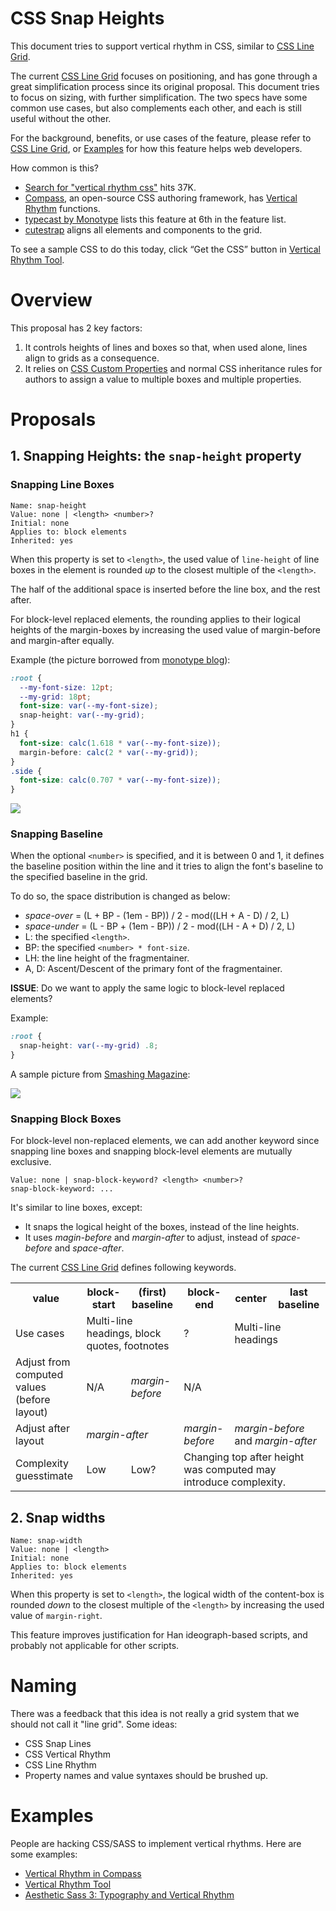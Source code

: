 CSS Snap Heights
================

This document tries to support vertical rhythm in CSS,
similar to [CSS Line Grid].

The current [CSS Line Grid] focuses on positioning,
and has gone through a great simplification process
since its original proposal.
This document tries to focus on sizing,
with further simplification.
The two specs have some common use cases,
but also complements each other,
and each is still useful without the other.

For the background, benefits, or use cases of the feature,
please refer to [CSS Line Grid],
or [Examples] for how this feature helps web developers.

How common is this?

* [Search for "vertical rhythm css"](https://www.google.com/#q=vertical+rhythm+css)
hits 37K.
* [Compass](http://compass-style.org/), an open-source CSS authoring framework, has
[Vertical Rhythm](http://compass-style.org/reference/compass/typography/vertical_rhythm/)
functions.
* [typecast by Monotype](http://typecast.com/how-it-works) lists this feature
at 6th in the feature list.
* [cutestrap](https://www.cutestrap.com/) aligns all elements and components to the grid.

To see a sample CSS to do this today,
click <q>Get the CSS</q> button in [Vertical Rhythm Tool](http://soqr.fr/vertical-rhythm/).

# Overview

This proposal has 2 key factors:

1. It controls heights of lines and boxes
so that, when used alone, lines align to grids as a consequence.
2. It relies on [CSS Custom Properties] and normal CSS inheritance rules
for authors to assign a value to multiple boxes
and multiple properties.

# Proposals

## 1. Snapping Heights: the `snap-height` property

### Snapping Line Boxes

```
Name: snap-height
Value: none | <length> <number>?
Initial: none
Applies to: block elements
Inherited: yes
```

When this property is set to `<length>`,
the used value of `line-height` of line boxes in the element
is rounded _up_ to the closest multiple of the `<length>`.

The half of the additional space is inserted before the line box,
and the rest after.

For block-level replaced elements,
the rounding applies to their logical heights of the margin-boxes
by increasing the used value of margin-before and margin-after equally.

Example
(the picture borrowed from
[monotype blog](http://typecast.com/blog/4-simple-steps-to-vertical-rhythm)):

```css
:root {
  --my-font-size: 12pt;
  --my-grid: 18pt;
  font-size: var(--my-font-size);
  snap-height: var(--my-grid);
}
h1 {
  font-size: calc(1.618 * var(--my-font-size));
  margin-before: calc(2 * var(--my-grid));
}
.side {
  font-size: calc(0.707 * var(--my-font-size));  
}
```

![](http://typecast.com/images/uploads/side-column-every-line.png)

### Snapping Baseline

When the optional `<number>` is specified,
and it is between 0 and 1,
it defines the baseline position within the line
and it tries to align the font's baseline
to the specified baseline in the grid.

To do so,
the space distribution is changed as below:

* _space-over_ = (L + BP - (1em - BP)) / 2 - mod((LH + A - D) / 2, L)
* _space-under_ = (L - BP + (1em - BP)) / 2 - mod((LH - A + D) / 2, L)
* L: the specified `<length>`.
* BP: the specified `<number> * font-size`.
* LH: the line height of the fragmentainer.
* A, D: Ascent/Descent of the primary font of the fragmentainer.

**ISSUE**: Do we want to apply the same logic to block-level replaced elements?

Example:

```css
:root {
  snap-height: var(--my-grid) .8;
}
```

A sample picture from [Smashing Magazine](https://www.smashingmagazine.com/2012/12/css-baseline-the-good-the-bad-and-the-ugly/):

![](https://media-mediatemple.netdna-ssl.com/wp-content/uploads/2012/10/accurate-alignment.jpg)

### Snapping Block Boxes

For block-level non-replaced elements,
we can add another keyword
since snapping line boxes and snapping block-level elements are mutually exclusive.

```
Value: none | snap-block-keyword? <length> <number>?
snap-block-keyword: ...
```

It's similar to line boxes, except:

* It snaps the logical height of the boxes, instead of the line heights.
* It uses _magin-before_ and _margin-after_ to adjust,
instead of _space-before_ and _space-after_.

The current [CSS Line Grid] defines following keywords.

<table>
<tr><th>value
<th>block-start
<th>(first) baseline
<th>block-end
<th>center
<th>last baseline
<tr><td>Use cases
<td colspan=2>Multi-line headings, block quotes, footnotes
<td>?
<td colspan=2>Multi-line headings
<tr><td>Adjust from computed values (before layout)
<td>N/A
<td><i>margin-before</i>
<td colspan=3>N/A
<tr><td>Adjust after layout
<td colspan=2><i>margin-after</i>
<td><i>margin-before</i>
<td colspan=2><i>margin-before</i> and <i>margin-after</i>
<tr><td>Complexity guesstimate
<td>Low
<td>Low?
<td colspan=3>Changing top after height was computed
may introduce complexity.
</table>

## 2. Snap widths

```
Name: snap-width
Value: none | <length>
Initial: none
Applies to: block elements
Inherited: yes
```

When this property is set to `<length>`,
the logical width of the content-box is rounded _down_
to the closest multiple of the `<length>`
by increasing the used value of `margin-right`.

This feature improves justification for Han ideograph-based scripts,
and probably not applicable for other scripts.

# Naming

There was a feedback that this idea is not really a grid system that
we should not call it "line grid".
Some ideas:

* CSS Snap Lines
* CSS Vertical Rhythm
* CSS Line Rhythm
* Property names and value syntaxes should be brushed up.

# Examples

People are hacking CSS/SASS to implement vertical rhythms.
Here are some examples:

* [Vertical Rhythm in Compass](http://compass-style.org/reference/compass/typography/vertical_rhythm/)
* [Vertical Rhythm Tool](http://soqr.fr/vertical-rhythm/)
* [Aesthetic Sass 3: Typography and Vertical Rhythm](https://scotch.io/tutorials/aesthetic-sass-3-typography-and-vertical-rhythm)

[CSS Line Grid]: https://drafts.csswg.org/css-line-grid/
[CSS Custom Properties]: https://drafts.csswg.org/css-variables/
[heading example]: https://drafts.csswg.org/css-line-grid/#example-93bb7545
[Examples]: #examples
